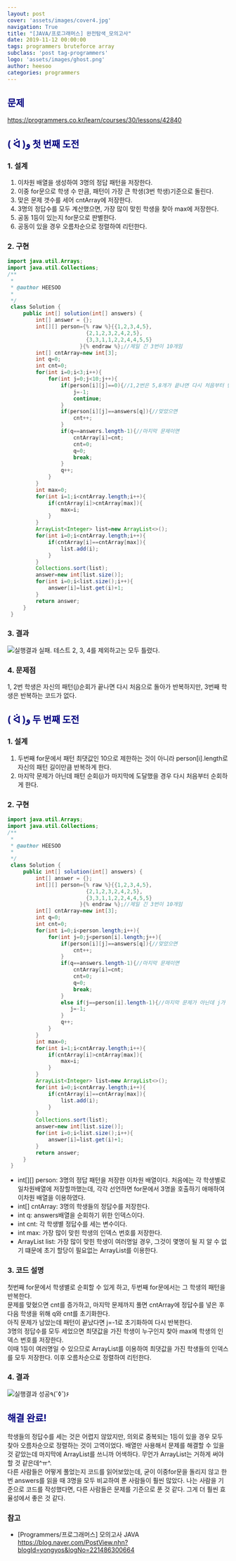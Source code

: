 ```yaml
---
layout: post
cover: 'assets/images/cover4.jpg'
navigation: True
title: "[JAVA/프로그래머스] 완전탐색_모의고사"
date: 2019-11-12 00:00:00
tags: programmers bruteforce array
subclass: 'post tag-programmers'
logo: 'assets/images/ghost.png'
author: heesoo
categories: programmers
---
```

## <span style="color:navy">문제</span>
<https://programmers.co.kr/learn/courses/30/lessons/42840>

## <span style="color:navy">( ᐛ )و 첫 번째 도전</span>

### 1. 설계
1. 이차원 배열을 생성하여 3명의 정답 패턴을 저장한다.
2. 이중 for문으로 학생 수 만큼, 패턴이 가장 큰 학생(3번 학생)기준으로 돌린다.
3. 맞은 문제 갯수를 세어 cntArray에 저장한다.
4. 3명의 정답수를 모두 계산했으면, 가장 많이 맞힌 학생을 찾아 max에 저장한다.
5. 공동 1등이 있는지 for문으로 판별한다.
6. 공동이 있을 경우 오름차순으로 정렬하여 리턴한다.

### 2. 구현
```java
import java.util.Arrays;
import java.util.Collections;
/**
 *
 * @author HEESOO
 *
 */
 class Solution {
     public int[] solution(int[] answers) {
         int[] answer = {};
         int[][] person={% raw %}{{1,2,3,4,5},
                         {2,1,2,3,2,4,2,5},
                         {3,3,1,1,2,2,4,4,5,5}
                       }{% endraw %};//제일 긴 3번이 10개임
         int[] cntArray=new int[3];
         int q=0;
         int cnt=0;
         for(int i=0;i<3;i++){
             for(int j=0;j<10;j++){
                 if(person[i][j]==0){//1,2번은 5,8개가 끝나면 다시 처음부터 반복
                     j=-1;
                     continue;
                 }
                 if(person[i][j]==answers[q]){//맞았으면
                     cnt++;
                 }
                 if(q==answers.length-1){//마지막 문제이면
                     cntArray[i]=cnt;
                     cnt=0;
                     q=0;
                     break;
                 }
                 q++;
             }
         }
         int max=0;
         for(int i=1;i<cntArray.length;i++){
             if(cntArray[i]>cntArray[max]){
                 max=i;
             }
         }
         ArrayList<Integer> list=new ArrayList<>();
         for(int i=0;i<cntArray.length;i++){
             if(cntArray[i]==cntArray[max]){
                 list.add(i);
             }
         }
         Collections.sort(list);
         answer=new int[list.size()];
         for(int i=0;i<list.size();i++){
             answer[i]=list.get(i)+1;
         }
         return answer;
     }
 }
```
### 3. 결과
![실행결과](./assets/images/191112_3.PNG)
실패. 테스트 2, 3, 4를 제외하고는 모두 틀렸다.

### 4. 문제점
1, 2번 학생은 자신의 패턴(j)순회가 끝나면 다시 처음으로 돌아가 반복하지만, 3번째 학생은 반복하는 코드가 없다.

## <span style="color:navy">( ᐛ )و 두 번째 도전</span>

### 1. 설계
1. 두번째 for문에서 패턴 최댓값인 10으로 제한하는 것이 아니라 person[i].length로 자신의 패턴 길이만큼 반복하게 한다.
2. 마지막 문제가 아닌데 패턴 순회(j)가 마지막에 도달했을 경우 다시 처음부터 순회하게 한다.

### 2. 구현
```java
import java.util.Arrays;
import java.util.Collections;
/**
 *
 * @author HEESOO
 *
 */
 class Solution {
     public int[] solution(int[] answers) {
         int[] answer = {};
         int[][] person={% raw %}{{1,2,3,4,5},
                         {2,1,2,3,2,4,2,5},
                         {3,3,1,1,2,2,4,4,5,5}
                       }{% endraw %};//제일 긴 3번이 10개임
         int[] cntArray=new int[3];
         int q=0;
         int cnt=0;
         for(int i=0;i<person.length;i++){
             for(int j=0;j<person[i].length;j++){
                 if(person[i][j]==answers[q]){//맞았으면
                     cnt++;
                 }
                 if(q==answers.length-1){//마지막 문제이면
                     cntArray[i]=cnt;
                     cnt=0;
                     q=0;
                     break;
                 }
                 else if(j==person[i].length-1){//마지막 문제가 아닌데 j가 끝났을 경우 다시 처음부터
                    j=-1;
                 }
                 q++;
             }
         }
         int max=0;
         for(int i=1;i<cntArray.length;i++){
             if(cntArray[i]>cntArray[max]){
                 max=i;
             }
         }
         ArrayList<Integer> list=new ArrayList<>();
         for(int i=0;i<cntArray.length;i++){
             if(cntArray[i]==cntArray[max]){
                 list.add(i);
             }
         }
         Collections.sort(list);
         answer=new int[list.size()];
         for(int i=0;i<list.size();i++){
             answer[i]=list.get(i)+1;
         }
         return answer;
     }
 }
```
- int[][] person: 3명의 정답 패턴을 저장한 이차원 배열이다. 처음에는 각 학생별로 일차원배열에 저장할까했는데, 각각 선언하면 for문에서 3명을 호출하기 애매하여 이차원 배열을 이용하였다.
- int[] cntArray: 3명의 학생들의 정답수를 저장한다.
- int q: answers배열을 순회하기 위한 인덱스이다.
- int cnt: 각 학생별 정답수를 세는 변수이다.
- int max: 가장 많이 맞힌 학생의 인덱스 번호를 저장한다.
- ArrayList<Integer> list: 가장 많이 맞힌 학생이 여러명일 경우, 그것이 몇명이 될 지 알 수 없기 떄문에 초기 할당이 필요없는 ArrayList를 이용한다.

### 3. 코드 설명  
첫번째 for문에서 학생별로 순회할 수 있게 하고, 두번째 for문에서는 그 학생의 패턴을 반복한다.  
문제를 맞혔으면 cnt를 증가하고, 마지막 문제까지 풀면 cntArray에 정답수를 넣은 후 다음 학생을 위해 q와 cnt를 초기화한다.  
아직 문제가 남았는데 패턴이 끝났다면 j=-1로 초기화하여 다시 반복한다.  
3명의 정답수를 모두 세었으면 최댓값을 가진 학생이 누구인지 찾아 max에 학생의 인덱스 번호를 저장한다.  
이때 1등이 여러명일 수 있으므로 ArrayList를 이용하여 최댓값을 가진 학생들의 인덱스를 모두 저장한다. 이후 오름차순으로 정렬하여 리턴한다.

### 4. 결과
![실행결과](./assets/images/191112_4.PNG)
성공٩(˘◊˘)۶

## <span style="color:navy">해결 완료!</span>
학생들의 정답수를 세는 것은 어렵지 않았지만, 의외로 중복되는 1등이 있을 경우 모두 찾아 오름차순으로 정렬하는 것이 고역이었다. 배열만 사용해서 문제를 해결할 수 있을 것 같았는데 마지막에 ArrayList를 쓰니까 어색하다. 무언가 ArrayList는 거하게 써야할 것 같은데^ㅠ^.  
다른 사람들은 어떻게 풀었는지 코드를 읽어보았는데, 굳이 이중for문을 돌리지 않고 한번 answers를 읽을 때 3명을 모두 비교하여 푼 사람들이 훨씬 많았다. 나는 사람을 기준으로 코드를 작성했다면, 다른 사람들은 문제를 기준으로 푼 것 같다. 그게 더 훨씬 효율성에서 좋은 것 같다.

### 참고
- [Programmers/프로그래머스] 모의고사 JAVA <https://blog.naver.com/PostView.nhn?blogId=yongyos&logNo=221486300664>

